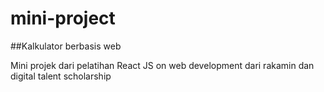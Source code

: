 # mini-project

##Kalkulator berbasis web

Mini projek dari pelatihan React JS on web development dari rakamin dan digital talent scholarship
